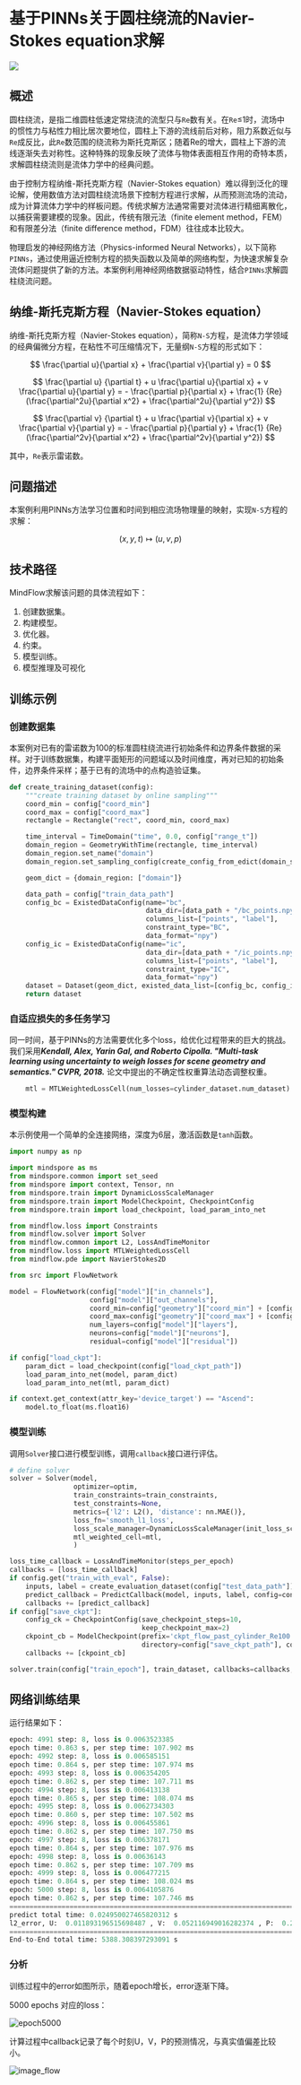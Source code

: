 
# 基于PINNs关于圆柱绕流的Navier-Stokes equation求解

<a href="https://gitee.com/mindspore/docs/blob/r2.0.0-alpha/docs/mindflow/docs/source_zh_cn/physics_driven/cylinder_flow.md" target="_blank"><img src="https://mindspore-website.obs.cn-north-4.myhuaweicloud.com/website-images/master/resource/_static/logo_source.png"></a>

## 概述

圆柱绕流，是指二维圆柱低速定常绕流的流型只与`Re`数有关。在`Re`≤1时，流场中的惯性力与粘性力相比居次要地位，圆柱上下游的流线前后对称，阻力系数近似与`Re`成反比，此`Re`数范围的绕流称为斯托克斯区；随着Re的增大，圆柱上下游的流线逐渐失去对称性。这种特殊的现象反映了流体与物体表面相互作用的奇特本质，求解圆柱绕流则是流体力学中的经典问题。

由于控制方程纳维-斯托克斯方程（Navier-Stokes equation）难以得到泛化的理论解，使用数值方法对圆柱绕流场景下控制方程进行求解，从而预测流场的流动，成为计算流体力学中的样板问题。传统求解方法通常需要对流体进行精细离散化，以捕获需要建模的现象。因此，传统有限元法（finite element method，FEM）和有限差分法（finite difference method，FDM）往往成本比较大。

物理启发的神经网络方法（Physics-informed Neural Networks），以下简称`PINNs`，通过使用逼近控制方程的损失函数以及简单的网络构型，为快速求解复杂流体问题提供了新的方法。本案例利用神经网络数据驱动特性，结合`PINNs`求解圆柱绕流问题。

## 纳维-斯托克斯方程（Navier-Stokes equation）

纳维-斯托克斯方程（Navier-Stokes equation），简称`N-S`方程，是流体力学领域的经典偏微分方程，在粘性不可压缩情况下，无量纲`N-S`方程的形式如下：

$$
\frac{\partial u}{\partial x} + \frac{\partial v}{\partial y} = 0
$$

$$
\frac{\partial u} {\partial t} + u \frac{\partial u}{\partial x} + v \frac{\partial u}{\partial y} = - \frac{\partial p}{\partial x} + \frac{1} {Re} (\frac{\partial^2u}{\partial x^2} + \frac{\partial^2u}{\partial y^2})
$$

$$
\frac{\partial v} {\partial t} + u \frac{\partial v}{\partial x} + v \frac{\partial v}{\partial y} = - \frac{\partial p}{\partial y} + \frac{1} {Re} (\frac{\partial^2v}{\partial x^2} + \frac{\partial^2v}{\partial y^2})
$$

其中，`Re`表示雷诺数。

## 问题描述

本案例利用PINNs方法学习位置和时间到相应流场物理量的映射，实现`N-S`方程的求解：

$$
(x, y, t) \mapsto (u, v, p)
$$

## 技术路径

MindFlow求解该问题的具体流程如下：

1. 创建数据集。
2. 构建模型。
3. 优化器。
4. 约束。
5. 模型训练。
6. 模型推理及可视化

## 训练示例

### 创建数据集

本案例对已有的雷诺数为100的标准圆柱绕流进行初始条件和边界条件数据的采样。对于训练数据集，构建平面矩形的问题域以及时间维度，再对已知的初始条件，边界条件采样；基于已有的流场中的点构造验证集。

```python
def create_training_dataset(config):
    """create training dataset by online sampling"""
    coord_min = config["coord_min"]
    coord_max = config["coord_max"]
    rectangle = Rectangle("rect", coord_min, coord_max)

    time_interval = TimeDomain("time", 0.0, config["range_t"])
    domain_region = GeometryWithTime(rectangle, time_interval)
    domain_region.set_name("domain")
    domain_region.set_sampling_config(create_config_from_edict(domain_sampling_config))

    geom_dict = {domain_region: ["domain"]}

    data_path = config["train_data_path"]
    config_bc = ExistedDataConfig(name="bc",
                                  data_dir=[data_path + "/bc_points.npy", data_path + "/bc_label.npy"],
                                  columns_list=["points", "label"],
                                  constraint_type="BC",
                                  data_format="npy")
    config_ic = ExistedDataConfig(name="ic",
                                  data_dir=[data_path + "/ic_points.npy", data_path + "/ic_label.npy"],
                                  columns_list=["points", "label"],
                                  constraint_type="IC",
                                  data_format="npy")
    dataset = Dataset(geom_dict, existed_data_list=[config_bc, config_ic])
    return dataset

```

### 自适应损失的多任务学习

同一时间，基于PINNs的方法需要优化多个loss，给优化过程带来的巨大的挑战。我们采用***Kendall, Alex, Yarin Gal, and Roberto Cipolla. "Multi-task learning using uncertainty to weigh losses for scene geometry and semantics." CVPR, 2018.*** 论文中提出的不确定性权重算法动态调整权重。

```python
    mtl = MTLWeightedLossCell(num_losses=cylinder_dataset.num_dataset)
```

### 模型构建

本示例使用一个简单的全连接网络，深度为6层，激活函数是`tanh`函数。

```python
import numpy as np

import mindspore as ms
from mindspore.common import set_seed
from mindspore import context, Tensor, nn
from mindspore.train import DynamicLossScaleManager
from mindspore.train import ModelCheckpoint, CheckpointConfig
from mindspore.train import load_checkpoint, load_param_into_net

from mindflow.loss import Constraints
from mindflow.solver import Solver
from mindflow.common import L2, LossAndTimeMonitor
from mindflow.loss import MTLWeightedLossCell
from mindflow.pde import NavierStokes2D

from src import FlowNetwork

model = FlowNetwork(config["model"]["in_channels"],
                    config["model"]["out_channels"],
                    coord_min=config["geometry"]["coord_min"] + [config["geometry"]["time_min"]],
                    coord_max=config["geometry"]["coord_max"] + [config["geometry"]["time_max"]],
                    num_layers=config["model"]["layers"],
                    neurons=config["model"]["neurons"],
                    residual=config["model"]["residual"])

if config["load_ckpt"]:
    param_dict = load_checkpoint(config["load_ckpt_path"])
    load_param_into_net(model, param_dict)
    load_param_into_net(mtl, param_dict)

if context.get_context(attr_key='device_target') == "Ascend":
    model.to_float(ms.float16)
```

### 模型训练

调用`Solver`接口进行模型训练，调用`callback`接口进行评估。

```python
# define solver
solver = Solver(model,
                optimizer=optim,
                train_constraints=train_constraints,
                test_constraints=None,
                metrics={'l2': L2(), 'distance': nn.MAE()},
                loss_fn='smooth_l1_loss',
                loss_scale_manager=DynamicLossScaleManager(init_loss_scale=2 ** 10, scale_window=2000),
                mtl_weighted_cell=mtl,
                )

loss_time_callback = LossAndTimeMonitor(steps_per_epoch)
callbacks = [loss_time_callback]
if config.get("train_with_eval", False):
    inputs, label = create_evaluation_dataset(config["test_data_path"])
    predict_callback = PredictCallback(model, inputs, label, config=config, visual_fn=visualization)
    callbacks += [predict_callback]
if config["save_ckpt"]:
    config_ck = CheckpointConfig(save_checkpoint_steps=10,
                                 keep_checkpoint_max=2)
    ckpoint_cb = ModelCheckpoint(prefix='ckpt_flow_past_cylinder_Re100',
                                 directory=config["save_ckpt_path"], config=config_ck)
    callbacks += [ckpoint_cb]

solver.train(config["train_epoch"], train_dataset, callbacks=callbacks, dataset_sink_mode=True)
```

## 网络训练结果

运行结果如下：

```python
epoch: 4991 step: 8, loss is 0.0063523385
epoch time: 0.863 s, per step time: 107.902 ms
epoch: 4992 step: 8, loss is 0.006585151
epoch time: 0.864 s, per step time: 107.974 ms
epoch: 4993 step: 8, loss is 0.006354205
epoch time: 0.862 s, per step time: 107.711 ms
epoch: 4994 step: 8, loss is 0.006413138
epoch time: 0.865 s, per step time: 108.074 ms
epoch: 4995 step: 8, loss is 0.0062734303
epoch time: 0.860 s, per step time: 107.502 ms
epoch: 4996 step: 8, loss is 0.006455861
epoch time: 0.862 s, per step time: 107.750 ms
epoch: 4997 step: 8, loss is 0.006378171
epoch time: 0.864 s, per step time: 107.976 ms
epoch: 4998 step: 8, loss is 0.00636143
epoch time: 0.862 s, per step time: 107.709 ms
epoch: 4999 step: 8, loss is 0.006477215
epoch time: 0.864 s, per step time: 108.024 ms
epoch: 5000 step: 8, loss is 0.0064105876
epoch time: 0.862 s, per step time: 107.746 ms
==================================================================================================
predict total time: 0.024950027465820312 s
l2_error, U:  0.011893196515698487 , V:  0.052116949016282374 , P:  0.2798291882189069 , Total:  0.04287303192192062
==================================================================================================
End-to-End total time: 5388.308397293091 s
```

### 分析

训练过程中的error如图所示，随着epoch增长，error逐渐下降。

5000 epochs 对应的loss：

![epoch5000](images/TimeError_epoch5000.png)

计算过程中callback记录了每个时刻U，V，P的预测情况，与真实值偏差比较小。

![image_flow](images/image-flow.png)
